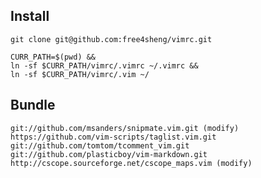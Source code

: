 ## Install

    git clone git@github.com:free4sheng/vimrc.git

    CURR_PATH=$(pwd) &&
    ln -sf $CURR_PATH/vimrc/.vimrc ~/.vimrc &&
    ln -sf $CURR_PATH/vimrc/.vim ~/

## Bundle

	git://github.com/msanders/snipmate.vim.git (modify)
	https://github.com/vim-scripts/taglist.vim.git
	git://github.com/tomtom/tcomment_vim.git
	git://github.com/plasticboy/vim-markdown.git
    http://cscope.sourceforge.net/cscope_maps.vim (modify)
